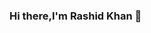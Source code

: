 ### Hi there,I'm Rashid Khan 👋

<!--
**MrRashid907/MrRashid907** is a ✨ _special_ ✨ repository because its `README.md` (this file) appears on your GitHub profile.

Here are some ideas to get you started:

- 🔭 I’m currently working on Build: my own Operating System (rOS).
- 🌱 I’m currently learning : Object Oriented Programming using C++.
- 👯 I’m looking to collaborate with other Good Programmers.
- 🤔 I’m looking for help about some Operating System Concepts.
- ⚡ Fact: I love Programming and reading self-improvement Books

